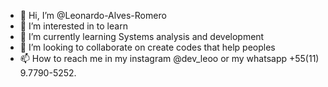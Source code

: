 - 👋 Hi, I’m @Leonardo-Alves-Romero
- 👀 I’m interested in to learn
- 🌱 I’m currently learning Systems analysis and development
- 💞️ I’m looking to collaborate on create codes that help peoples
- 📫 How to reach me in my instagram @dev_leoo or my whatsapp +55(11) 9.7790-5252.



<!---
Leonardo-Alves-Romero/Leonardo-Alves-Romero is a ✨ special ✨ repository because its `README.md` (this file) appears on your GitHub profile.
You can click the Preview link to take a look at your changes.
--->
